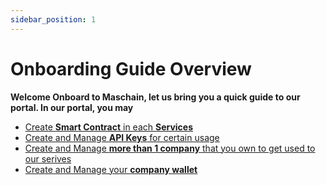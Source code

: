 ```yaml
---
sidebar_position: 1
---
```


# Onboarding Guide Overview
**Welcome Onboard to Maschain, let us bring you a quick guide to our portal. In our portal, you may**
- [Create **Smart Contract** in each **Services**](/docs/portal/create-smart-contract.md)
- [Create and Manage **API Keys** for certain usage](/docs/portal/create-api-keys.md)
- [Create and Manage **more than 1 company** that you own to get used to our serives](/docs/portal/company-management.md)
- [Create and Manage your **company wallet**](/docs/portal/wallet-management.md)